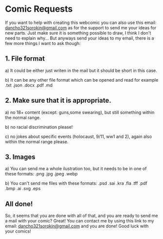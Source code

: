 # Comic Requests

If you want to help with creating this webcomic you can also use this email: dancho321sorokin@gmail.com as for the support to send me your ideas for new parts. Just make sure it is something possible to draw, I think I don't need to explain why... But anyways send your ideas to my email, there is a few more things I want to ask though:

## 1. File format

   a) It could be either just writen in the mail but it should be short in this case.

   b) It can be any other file format which can be opened and read for example .txt .json .docx .pdf .md

## 2. Make sure that it is appropriate.

   a) no 18+ content (except: guns,some swearing), but still something within the normal range.

   b) no racial discrimination please!

   c) no jokes about specific events (holocaust, 9/11, ww1 and 2), again also within the normal range please.

## 3. Images

   a) You can send me a whole ilustration too, but it needs to be in one of these formats: .png .jpg .jpeg .webp

   b) You can't send me files with these formats: .psd .sai .kra .fla .tff .pdf .bmp .ai .svg .eps

## All done!

So, it seems that you are done with all of that, and you are ready to send me a mail with your comic? Great! You can contact me by using this link to my email: <a href="https://mail.google.com/mail/u/0/?fs=1&tf=cm&source=mailto&to=dancho321sorokin@gmail.com" target="_blank">dancho321sorokin@gmail.com</a> and you are done! Good luck with your comics!